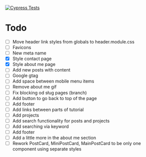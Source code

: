 [![Cypress Tests](https://github.com/Kielx/next-blog/actions/workflows/main.yml/badge.svg)](https://github.com/Kielx/next-blog/actions/workflows/main.yml)

# Todo

- [ ] Move header link styles from globals to header.module.css
- [ ] Favicons
- [ ] New meta name
- [x] Style contact page
- [x] Style about me page
- [ ] Add new posts with content
- [ ] Google gtag
- [ ] Add space between mobile menu items
- [ ] Remove about me gif
- [ ] Fix blocking od sług pages (branch)
- [ ] Add button to go back to top of the page
- [ ] Add footer
- [ ] Add links between parts of tutorial
- [ ] Add projects
- [ ] Add search functionality for posts and projects
- [ ] Add searching via keyword
- [ ] Add footer
- [ ] Add a little more in the about me section
- [ ] Rework PostCard, MiniPostCard, MainPostCard to be only one component using separate styles
